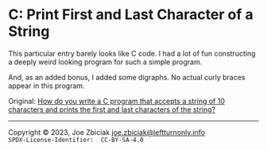 # C: Print First and Last Character of a String

This particular entry barely looks like C code.  I had a lot of fun
constructing a deeply weird looking program for such a simple program.

And, as an added bonus, I added some digraphs. No actual curly braces
appear in this program.

Original: [How do you write a C program that accepts a string of 10 characters and prints the first and last characters of the string?](https://www.quora.com/How-do-you-write-a-C-program-that-accepts-a-string-of-10-characters-and-prints-the-first-and-last-characters-of-the-string/answer/Joe-Zbiciak)

____

Copyright © 2023, Joe Zbiciak <joe.zbiciak@leftturnonly.info>  
`SPDX-License-Identifier:  CC-BY-SA-4.0`
